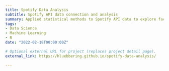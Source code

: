 ```yaml
---
title: Spotify Data Analysis
subtitle: Spotify API data connection and analysis
summary: Applied statistical methods to Spotify API data to explore factors influencing a song's popularity. 
tags:
- Data Science
- Machine Learning
- R
date: "2022-02-18T00:00:00Z"

# Optional external URL for project (replaces project detail page).
external_link: https://hluebbering.github.io/spotify-data-analysis/

---
```

